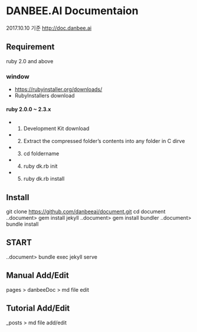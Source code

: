 # DANBEE.AI Documentaion
2017.10.10 기준
http://doc.danbee.ai

## Requirement
ruby 2.0 and above

### window
 - https://rubyinstaller.org/downloads/
 - RubyInstallers download
 #### ruby 2.0.0 ~ 2.3.x
 - 1. Development Kit download
 - 2. Extract the compressed folder’s contents into any folder in C dirve
 - 3. cd foldername
 - 4. ruby dk.rb init
 - 5. ruby dk.rb install

## Install
git clone https://github.com/danbeeai/document.git
cd document
..document> gem install jekyll
..document> gem install bundler
..document> bundle install

## START
..document> bundle exec jekyll serve

## Manual Add/Edit
pages > danbeeDoc > md file edit

## Tutorial Add/Edit 
_posts > md file add/edit



  
